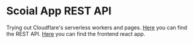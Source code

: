 # Scoial App REST API

Trying out Cloudflare's serverless workers and pages.
[Here](https://social-api.riegel.workers.dev/) you can find the REST API.
[Here](https://social-app-front.pages.dev/) you can find the frontend react app.
